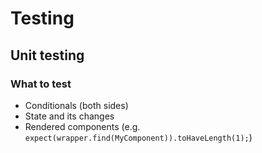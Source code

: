 # Testing

## Unit testing

### What to test

- Conditionals (both sides)
- State and its changes
- Rendered components (e.g. `expect(wrapper.find(MyComponent)).toHaveLength(1);`)
